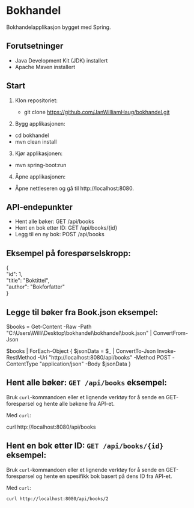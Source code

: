 # Bokhandel

Bokhandelapplikasjon bygget med Spring.

## Forutsetninger

- Java Development Kit (JDK) installert
- Apache Maven installert

## Start

1. Klon repositoriet:

   - git clone https://github.com/JanWilliamHaug/bokhandel.git

2. Bygg applikasjonen:

 - cd bokhandel <br> 
 - mvn clean install

3. Kjør applikasjonen:

 - mvn spring-boot:run


4. Åpne applikasjonen:

- Åpne nettleseren og gå til http://localhost:8080.

## API-endepunkter
- Hent alle bøker: GET /api/books <br> 
- Hent en bok etter ID: GET /api/books/{id} <br> 
- Legg til en ny bok: POST /api/books <br> 


## Eksempel på forespørselskropp: <br> 
{<br> 
  "id": 1, <br> 
  "title": "Boktittel", <br> 
  "author": "Bokforfatter" <br> 
}

## Legge til bøker fra Book.json eksempel:
$books = Get-Content -Raw -Path "C:\Users\Willi\Desktop\bokhandel\bokhandel\book.json" | ConvertFrom-Json

$books | ForEach-Object {
    $jsonData = $_ | ConvertTo-Json
    Invoke-RestMethod -Uri "http://localhost:8080/api/books" -Method POST -ContentType "application/json" -Body $jsonData
}

## Hent alle bøker: `GET /api/books` eksempel:

   Bruk `curl`-kommandoen eller et lignende verktøy for å sende en GET-forespørsel og hente alle bøkene fra API-et.

   Med `curl`:

   curl http://localhost:8080/api/books

## Hent en bok etter ID: `GET /api/books/{id}` eksempel:

   Bruk `curl`-kommandoen eller et lignende verktøy for å sende en GET-forespørsel og hente en spesifikk bok basert på dens ID fra API-et.

   Med `curl`:

    curl http://localhost:8080/api/books/2 


